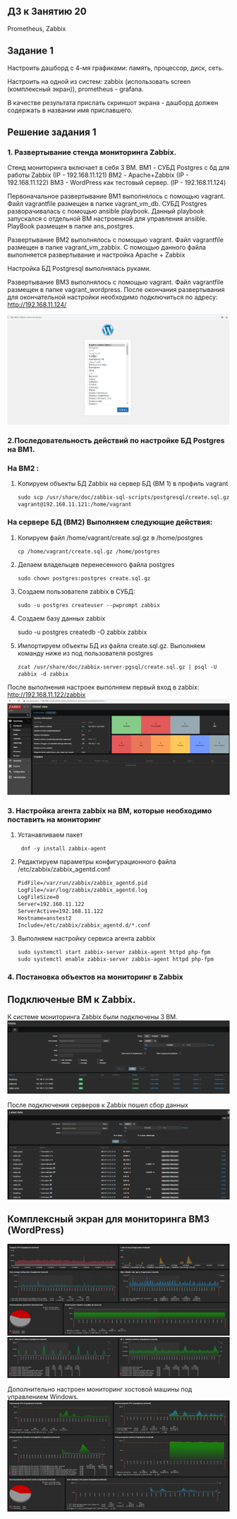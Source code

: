 ## ДЗ к Занятию 20
 
Prometheus, Zabbix 

## Задание 1

Настроить дашборд с 4-мя графиками: память, процессор, диск, сеть.

Настроить на одной из систем: zabbix (использовать screen (комплексный экран)), prometheus - grafana.

В качестве результата прислать скриншот экрана - дашборд должен содержать в названии имя приславшего.

## Решение задания 1

### 1. Развертывание стенда мониторинга Zabbix.

Стенд мониторинга включает в себя 3 ВМ. 
 BM1 - СУБД Postgres c бд для работы Zabbix (IP - 192.168.11.121)
 ВМ2 - Apache+Zabbix (IP - 192.168.11.122)
 BM3 - WordPress как тестовый сервер. (IP - 192.168.11.124)
 
 Первоначальное развертывание ВМ1 выполнялось с помощью vagrant. Файл vagrantfile размещен в папке vagrant_vm_db. 
 СУБД Postgres разворачивалась с помощью ansible playbook. Данный playbook запускался с отдельной ВМ настроенной для управления ansible. PlayBook размещен в папке ans_postgres. 
 
 Развертывание ВМ2 выполнялось с помощью vagrant. Файл vagrantfile размещен в папке vagrant_vm_zabbix. С помощью данного файла выполняется развертывание и настройка   Apache + Zabbix
 
 Настройка БД Postgresql выполнялась руками.
 
 Развертывание ВМ3 выполнялось с помощью vagrant.  Файл vagrantfile размещен в папке vagrant_wordpress. После окончания развертывания для окончательной настройки необходимо подключиться по адресу: http://192.168.11.124/
 
 ![picture](pic/pic-wp.png)
  
 ### 2.Последовательность действий по  настройке БД Postgres на ВМ1.
 
 ### На ВМ2 :
 
1. Копируем объекты БД Zabbix на сервер БД (ВМ 1) в профиль vagrant

       sudo scp /usr/share/doc/zabbix-sql-scripts/postgresql/create.sql.gz vagrant@192.168.11.121:/home/vagrant
 
### На сервере БД (ВМ2) Выполняем следующие действия:

1. Копируем файл /home/vagrant/create.sql.gz в /home/postgres

       cp /home/vagrant/create.sql.gz /home/postgres

2. Делаем владельцев перенесенного файла postgres

       sudo chown postgres:postgres create.sql.gz

3. Создаем пользователя zabbix в СУБД:
     
       sudo -u postgres createuser --pwprompt zabbix

3. Создаем базу данных zabbix 

   	sudo -u postgres createdb -O zabbix zabbix
	
 4. Импортируем объекты БД из файла create.sql.gz. Выполняем команду ниже из под пользователя postgres
	
        zcat /usr/share/doc/zabbix-server-pgsql/create.sql.gz | psql -U zabbix -d zabbix
         
После выполнения настроек выполняем первый вход в zabbix: http://192.168.11.122/zabbix
![picture](pic/pic1.png)

### 3. Настройка агента zabbix на ВМ, которые необходимо поставить на мониторинг
1. Устанавливаем пакет

        dnf -y install zabbix-agent
	
2. Редактируем параметры конфигурационного файла /etc/zabbix/zabbix_agentd.conf

       PidFile=/var/run/zabbix/zabbix_agentd.pid
       LogFile=/var/log/zabbix/zabbix_agentd.log
       LogFileSize=0
       Server=192.168.11.122
       ServerActive=192.168.11.122
       Hostname=anstest2
       Include=/etc/zabbix/zabbix_agentd.d/*.conf

3. Выполняем настройку сервиса агента zabbix

       sudo systemctl start zabbix-server zabbix-agent httpd php-fpm
       sudo systemctl enable zabbix-server zabbix-agent httpd php-fpm

### 4.  Постановка объектов на мониторинг в Zabbix


## Подключеные ВМ к Zabbix.
К системе мониторинга Zabbix были подключены 3 ВМ.
![picture](pic/pic2.png)

После подключения серверов к Zabbix пошел сбор данных
![picture](pic/pic3.png)

## Комплексный экран для мониторинга ВМ3 (WordPress)
![picture](pic/pic4_1.png)
![picture](pic/pic4_2.png)

Дополнительно настроен мониторинг хостовой машины под управлением Windows.
![picture](pic/pic5.png)








 



